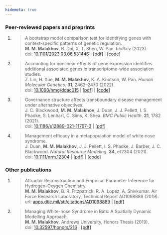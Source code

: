 ```yaml
---
hidemeta: true
---
```


### Peer-reviewed papers and preprints

1. 
    > A bootstrap model comparison test for identifying genes with context-specific patterns of genetic regulation.  
    > **M. M. Malakhov**, B. Dai, X. T. Shen, W. Pan. *bioRxiv* (2023).  
    > doi: [10.1101/2023.03.06.531446](https://doi.org/10.1101/2023.03.06.531446) | [[pdf]](https://www.biorxiv.org/content/10.1101/2023.03.06.531446.full.pdf) | [[code]](https://github.com/MykMal/drab)
1. 
    > Accounting for nonlinear effects of gene expression identifies additional associated genes in transcriptome-wide association studies.  
    > Z. Lin, H. Xue, **M. M. Malakhov**, K. A. Knutson, W. Pan. *Human Molecular Genetics*. **31**, 2462–2470 (2022).  
    > doi: [10.1093/hmg/ddac015](https://doi.org/10.1093/hmg/ddac015) | [[pdf]](https://academic.oup.com/hmg/article-pdf/31/14/2462/45050292/ddac015.pdf) | [[code]](https://github.com/ZhaotongL/TWAS-LQ)
1. 
    > Governance structure affects transboundary disease management under alternative objectives.  
    > J. C. Blackwood, **M. M. Malakhov**, J. Duan, J. J. Pellett, I. S. Phadke, S. Lenhart, C. Sims, K. Shea. *BMC Public Health*. **21**, 1782 (2021).  
    > doi: [10.1186/s12889-021-11797-3](https://doi.org/10.1186/s12889-021-11797-3) | [[pdf]](https://bmcpublichealth.biomedcentral.com/counter/pdf/10.1186/s12889-021-11797-3.pdf)
1. 
    > Management efficacy in a metapopulation model of white‐nose syndrome.  
    > J. Duan, **M. M. Malakhov**, J. J. Pellett, I. S. Phadke, J. Barber, J. C. Blackwood. *Natural Resource Modeling*. **34**, e12304 (2021).  
    > doi: [10.1111/nrm.12304](https://doi.org/10.1111/nrm.12304) | [[pdf]](https://onlinelibrary.wiley.com/doi/pdfdirect/10.1111/nrm.12304) | [[code]](https://github.com/MykMal/wns-management)

### Other publications

1. 
    > Attractor Reconstruction and Empirical Parameter Inference for Hydrogen-Oxygen Chemistry.  
    > **M. M. Malakhov**, B. R. Fitzpatrick, R. A. Lopez, A. Shivkumar. Air Force Research Laboratory, Technical Report AD1098889 (2019).  
    > url: [apps.dtic.mil/sti/citations/AD1098889](https://apps.dtic.mil/sti/citations/AD1098889) | [[pdf]](https://apps.dtic.mil/sti/pdfs/AD1098889.pdf)
1. 
    > Managing White-nose Syndrome in Bats: A Spatially Dynamic Modelling Approach.  
    > **M. M. Malakhov**. Andrews University, Honors Thesis (2019).  
    > doi: [10.32597/honors/216](https://doi.org/10.32597/honors/216) | [[pdf]](https://digitalcommons.andrews.edu/cgi/viewcontent.cgi?article=1217&context=honors)

